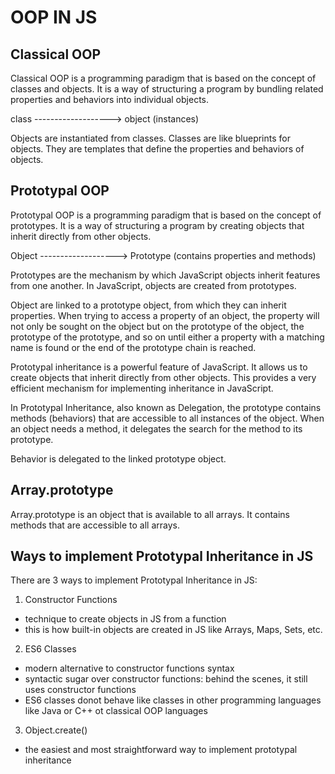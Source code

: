 # OOP IN JS

## Classical OOP

Classical OOP is a programming paradigm that is based on the concept of classes and objects. It is a way of structuring a program by bundling related properties and behaviors into individual objects.

class -------------------> object (instances)

Objects are instantiated from classes. Classes are like blueprints for objects. They are templates that define the properties and behaviors of objects.

## Prototypal OOP

Prototypal OOP is a programming paradigm that is based on the concept of prototypes. It is a way of structuring a program by creating objects that inherit directly from other objects.

Object -------------------> Prototype (contains properties and methods)

Prototypes are the mechanism by which JavaScript objects inherit features from one another. In JavaScript, objects are created from prototypes.

Object are linked to a prototype object, from which they can inherit properties. When trying to access a property of an object, the property will not only be sought on the object but on the prototype of the object, the prototype of the prototype, and so on until either a property with a matching name is found or the end of the prototype chain is reached.

Prototypal inheritance is a powerful feature of JavaScript. It allows us to create objects that inherit directly from other objects. This provides a very efficient mechanism for implementing inheritance in JavaScript.

In Prototypal Inheritance, also known as Delegation, the prototype contains methods (behaviors) that are accessible to all instances of the object. When an object needs a method, it delegates the search for the method to its prototype.

Behavior is delegated to the linked prototype object.

## Array.prototype

Array.prototype is an object that is available to all arrays. It contains methods that are accessible to all arrays.

## Ways to implement Prototypal Inheritance in JS

There are 3 ways to implement Prototypal Inheritance in JS:

1. Constructor Functions

- technique to create objects in JS from a function
- this is how built-in objects are created in JS like Arrays, Maps, Sets, etc.

2. ES6 Classes

- modern alternative to constructor functions syntax
- syntactic sugar over constructor functions: behind the scenes, it still uses constructor functions
- ES6 classes donot behave like classes in other programming languages like Java or C++ ot classical OOP languages

3. Object.create()

- the easiest and most straightforward way to implement prototypal inheritance
